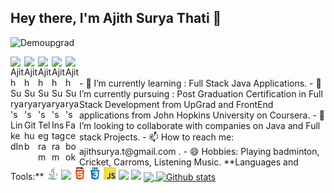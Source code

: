 ## Hey there, I'm Ajith Surya Thati 👋
<p align="left"> <img src="https://komarev.com/ghpvc/?username=Demoupgrad&label=Views&color=blue&style=plastic" alt="Demoupgrad" /> </p>
<a href="https://www.linkedin.com/in/ajithsuryathati/">
  <img align="left" alt="Ajith Surya's LinkedIn" width="22px" src="https://cdn.jsdelivr.net/npm/simple-icons@v3/icons/linkedin.svg" />
</a>
<a href="https://github.com/ajittati">
  <img align="left" alt="Ajith Surya's Github" width="22px" src="https://cdn.jsdelivr.net/npm/simple-icons@v3/icons/github.svg" />
</a>
<a href="+91-9032671362">
  <img align="left" alt="Ajith Surya's Telegram" width="22px" src="https://cdn.jsdelivr.net/npm/simple-icons@v3/icons/telegram.svg" />
</a>
<a href="https://www.instagram.com/ajithsuryathati/">
  <img align="left" alt="Ajith Surya's Instagram" width="22px" src="https://cdn.jsdelivr.net/npm/simple-icons@v3/icons/instagram.svg" />
</a>
<a href="https://www.facebook.com/tati.ajitsurya/">
  <img align="left" alt="Ajith Surya's Facebook" width="22px" src="https://cdn.jsdelivr.net/npm/simple-icons@v3/icons/facebook.svg" />
</a>
<br/>
<br/>
- 🔭 I’m currently learning : Full Stack Java Applications.
- 🌱 I’m currently pursuing : Post Graduation Certification in Full Stack Development from UpGrad and FrontEnd applications from John Hopkins University on Coursera.
- 👯 I’m looking to collaborate with companies on Java and Full stack Projects.
- 📫 How to reach me: ajithsurya.t@gmail.com . 
- 😄 Hobbies: Playing badminton, Cricket, Carroms, Listening Music.
**Languages and Tools:**
<code><img height="20" src="https://raw.githubusercontent.com/github/explore/80688e429a7d4ef2fca1e82350fe8e3517d3494d/topics/java/java.png"></code>
<code><img height="20" src="https://upload.wikimedia.org/wikipedia/commons/c/c3/Python-logo-notext.svg"></code> 
<code><img height="20" src="https://raw.githubusercontent.com/github/explore/80688e429a7d4ef2fca1e82350fe8e3517d3494d/topics/html/html.png"></code>
<code><img height="20" src="https://raw.githubusercontent.com/github/explore/80688e429a7d4ef2fca1e82350fe8e3517d3494d/topics/css/css.png"></code>
<code><img height="20" src="https://raw.githubusercontent.com/github/explore/80688e429a7d4ef2fca1e82350fe8e3517d3494d/topics/javascript/javascript.png"></code>
<code><img height="20" src="https://www.pega.com/sites/default/files/styles/640/public/media/images/2018-09/pega-placeholder-logo.png?itok=yXQeSokQ"></code>
<code><img height="20" src="https://logodix.com/logo/2057866.png"></code>



<a href="https://github.com/DheerajSurya">
  <img align="center" src="https://github-readme-stats.vercel.app/api/top-langs/?username=ajitati&theme=dark&hide_langs_below=1" />
</a>
<a href="https://github.com/DheerajSurya">
 <img align="center" src="https://github-readme-stats.vercel.app/api?username=ajittati&show_icons=true&theme=dark&line_height=27" alt="Github stats"/>
</a>
<div align="center">
  
  
</div>
